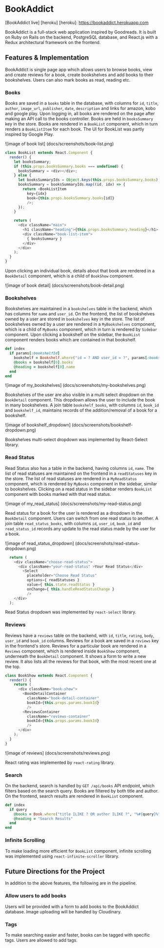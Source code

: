 # BookAddict

[BookAddict live] [heroku]
[heroku]: https://bookaddict.herokuapp.com

BookAddict is a full-stack web application inspired by Goodreads. It is built on Ruby on Rails on the backend, PostgreSQL database, and React.js with a Redux architectural framework on the frontend.

## Features & Implementation

BookAddict is single page app which allows users to browse books, view and create reviews for a book, create bookshelves and add books to their bookshelves. Users can also mark books as read, reading etc.

### Books

Books are saved in a `books` table in the database, with columns for `id`, `title`, `author`, `image_url`, `publisher`, `date`, `description` and links for amazon, kobo and google play. Upon logging in, all books are rendered on the page after making an API call to the books controller. Books are held in `booksSummary` key in the store. Books are rendered in a `BookList` component, which in turn renders a `BookListItem` for each book. The UI for BookList was partly inspired by Google Play.

![image of book list] (docs/screenshots/book-list.png)

```javascript
class BookList extends React.Component {
  render() {
    let booksSummary;
    if (this.props.booksSummary.books === undefined) {
      booksSummary = <div></div>;
    } else {
      let booksSummaryIds = Object.keys(this.props.booksSummary.books);
      booksSummary = booksSummaryIds.map((id, idx) => {
        return <BookListItem
          key={idx}
          book={this.props.booksSummary.books[id]}
          />;
      });
    }

    return (
      <div className="main">
        <h1 className="heading">{this.props.booksSummary.heading}</h1>
        <div className="book-list-item">
          { booksSummary }
        </div>
      </div>
    );
  }
}
```

Upon clicking an individual book, details about that book are rendered in a `BookDetail` component, which is a child of `BookShow` component.

![image of book detail] (docs/screenshots/book-detail.png)

### Bookshelves

Bookshelves are maintained in a `bookshelves` table in the backend, which has columns for `name` and `user_id`. On the frontend, the list of bookshelves owned by a user are stored in `bookshelves` key in the store. The list of bookshelves owned by a user are rendered in a `MyBookshelves` component, which is a child of `MyBooks` component, which in turn is rendered by `Sidebar` component. Upon clicking a bookshelf on the sidebar, the `BookList` component renders books which are contained in that bookshelf.

```ruby
def index
  if params[:bookshelfId]
    bookshelf = Bookshelf.where("id = ? AND user_id = ?", params[:bookshelfId], current_user.id)
    @books = bookshelf[0].books
    @heading = bookshelf[0].name
  end
end
```

![image of my_bookshelves] (docs/screenshots/my-bookshelves.png)

Bookshelves of the user are also visible in a multi select dropdown on the `BookDetail` component. This dropdown allows the user to include the book in many bookshelves. A join table `bookshelf_books`, with columns `id`, `book_id` and `bookshelf_id`, maintains records of the addition/removal of a book for a bookshelf.

![image of bookshelf_dropdown] (docs/screenshots/bookshelf-dropdown.png)

Bookshelves multi-select dropdown was implemented by React-Select library.

### Read Status

Read Status also has a table in the backend, having columns `id`, `name`. The list of read statuses are maintained on the frontend in a `readStatuses` key in the store. The list of read statuses are rendered in a `MyReadStatus` component, which is rendered by `MyBooks` component in the sidebar, similar to bookshelves. Clicking on a read status in the sidebar renders `BookList` component with books marked with that read status.

![image of my_read_status] (docs/screenshots/my-read-status.png)

Read status for a book for the user is rendered as a dropdown in the `BookDetail` component. Users can switch from one read status to another. A join table `read_status_books`, with columns `id`, `user_id`, `book_id` and `read_status_id` records any update to the read status made by the user for a book.

![image of read_status_dropdown] (docs/screenshots/read-status-dropdown.png)

```javascript
  return (
    <div className="choose-read-status">
      <div className="your-read-status" >Your Read Status</div>
        <Select
          placeholder="Choose Read Status"
          options={ readStatuses }
          value={ this.state.readStatus }
          onChange={ this.handleReadStatusChange }
          />
    </div>
  );
```

Read Status dropdown was implemented by `react-select` library.

### Reviews

Reviews have a `reviews` table on the backend, with `id`, `title`, `rating`, `body`, `user_id` and `book_id` columns. Reviews for a book are saved in a `reviews` key in the frontend's store. Reviews for a particular book are rendered in a `Reviews` component, which is rendered inside `BookShow` component, underneath the `BookDetail` component. It shows a form to write a new review. It also lists all the reviews for that book, with the most recent one at the top.

```javascript
class BookShow extends React.Component {
  render() {
    return (
      <div className="book-show">
        <BookDetailContainer
          className="book-detail-container"
          bookId={this.props.params.bookId}
          />
        <ReviewsContainer
          className="reviews-container"
          bookId={this.props.params.bookId}
          />
      </div>
    );
  }
}
```

![image of reviews] (docs/screenshots/reviews.png)

React rating was implemented by `react-rating` library.

### Search

On the backend, search is handled by `GET /api/books` API endpoint, which filters based on the search query. Books are filtered by both title and author. On the frontend, search results are rendered in `BookList` component.

```ruby
def index
  if query
    @books = Book.where("title ILIKE ? OR author ILIKE ?", "%#{query}%", "%#{query}%")
    @heading = "Search Results"
  end
end
```

### Infinite Scrolling

To make loading more efficient for `BookList` component, infinite scrolling was implemented using `react-infinite-scroller` library.

## Future Directions for the Project

In addition to the above features, the following are in the pipeline.

### Allow users to add books

Users will be provided with a form to add books to the BookAddict database. Image uploading will be handled by Cloudinary.

### Tags

To make searching easier and faster, books can be tagged with specific tags. Users are allowed to add tags.
